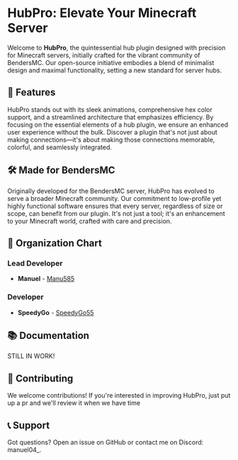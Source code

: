 # HubPro: Elevate Your Minecraft Server

Welcome to **HubPro**, the quintessential hub plugin designed with precision for Minecraft servers, initially crafted for the vibrant community of BendersMC. Our open-source initiative embodies a blend of minimalist design and maximal functionality, setting a new standard for server hubs.

## 🌟 Features

HubPro stands out with its sleek animations, comprehensive hex color support, and a streamlined architecture that emphasizes efficiency. By focusing on the essential elements of a hub plugin, we ensure an enhanced user experience without the bulk. Discover a plugin that's not just about making connections—it's about making those connections memorable, colorful, and seamlessly integrated.

## 🛠️ Made for BendersMC

Originally developed for the BendersMC server, HubPro has evolved to serve a broader Minecraft community. Our commitment to low-profile yet highly functional software ensures that every server, regardless of size or scope, can benefit from our plugin. It's not just a tool; it's an enhancement to your Minecraft world, crafted with care and precision.

## 💼 Organization Chart

### Lead Developer

- **Manuel** - [Manu585](https://github.com/Manu585)

### Developer

- **SpeedyGo** - [SpeedyGo55](https://github.com/SpeedyGo55)

## 📚 Documentation

STILL IN WORK!

## 🤝 Contributing

We welcome contributions! If you're interested in improving HubPro, just put up a pr and we'll review it when we have time

## 📞 Support

Got questions? Open an issue on GitHub or contact me on Discord: manuel04_.
